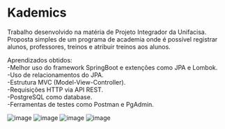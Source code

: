 # Kademics
Trabalho desenvolvido na matéria de Projeto Integrador da Unifacisa.
Proposta simples de um programa de academia onde é possível registrar alunos, professores, treinos e atribuir treinos aos alunos.

Aprendizados obtidos:                               
-Melhor uso do framework SpringBoot e extenções como JPA e Lombok.                               
-Uso de relacionamentos do JPA.                               
-Estrutura MVC (Model-View-Controller).                               
-Requisições HTTP via API REST.                               
-PostgreSQL como database.                               
-Ferramentas de testes como Postman e PgAdmin.                               



![image](https://github.com/user-attachments/assets/cbcbc965-262e-42c3-9339-d893d42e3302)
![image](https://github.com/user-attachments/assets/00d7e94a-1f88-44f0-bb52-3898913eefd5)
![image](https://github.com/user-attachments/assets/4f4f5964-0a76-4f18-ba5a-26ed8c151518)
![image](https://github.com/user-attachments/assets/4e843929-99fc-407c-b766-e7a6b5c7c576)

